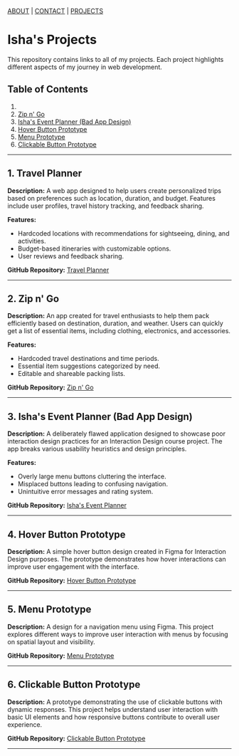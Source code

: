 [ABOUT](./index.md)  |  [CONTACT](./contact.md)  |  [PROJECTS](./project.md)


# Isha's Projects

This repository contains links to all of my projects. Each project highlights different aspects of my journey in web development.

## Table of Contents

1. 
2. [Zip n' Go](#zip-n-go)
3. [Isha's Event Planner (Bad App Design)](#ishas-event-planner-bad-app-design)
4. [Hover Button Prototype](#hover-button-prototype)
5. [Menu Prototype](#menu-prototype)
6. [Clickable Button Prototype](#clickable-button-prototype)

---

## 1. Travel Planner

**Description:** A web app designed to help users create personalized trips based on preferences such as location, duration, and budget. Features include user profiles, travel history tracking, and feedback sharing.

**Features:**
- Hardcoded locations with recommendations for sightseeing, dining, and activities.
- Budget-based itineraries with customizable options.
- User reviews and feedback sharing.

**GitHub Repository:** [Travel Planner](https://github.com/your-username/travel-planner)

---

## 2. Zip n' Go

**Description:** An app created for travel enthusiasts to help them pack efficiently based on destination, duration, and weather. Users can quickly get a list of essential items, including clothing, electronics, and accessories.

**Features:**
- Hardcoded travel destinations and time periods.
- Essential item suggestions categorized by need.
- Editable and shareable packing lists.

**GitHub Repository:** [Zip n' Go](https://github.com/your-username/zip-n-go)

---

## 3. Isha's Event Planner (Bad App Design)

**Description:** A deliberately flawed application designed to showcase poor interaction design practices for an Interaction Design course project. The app breaks various usability heuristics and design principles.

**Features:**
- Overly large menu buttons cluttering the interface.
- Misplaced buttons leading to confusing navigation.
- Unintuitive error messages and rating system.

**GitHub Repository:** [Isha's Event Planner](https://github.com/your-username/ishas-event-planner)

---

## 4. Hover Button Prototype

**Description:** A simple hover button design created in Figma for Interaction Design purposes. The prototype demonstrates how hover interactions can improve user engagement with the interface.

**GitHub Repository:** [Hover Button Prototype](https://github.com/your-username/hover-button-prototype)

---

## 5. Menu Prototype

**Description:** A design for a navigation menu using Figma. This project explores different ways to improve user interaction with menus by focusing on spatial layout and visibility.

**GitHub Repository:** [Menu Prototype](https://github.com/your-username/menu-prototype)

---

## 6. Clickable Button Prototype

**Description:** A prototype demonstrating the use of clickable buttons with dynamic responses. This project helps understand user interaction with basic UI elements and how responsive buttons contribute to overall user experience.

**GitHub Repository:** [Clickable Button Prototype](https://github.com/your-username/clickable-button-prototype)

---


